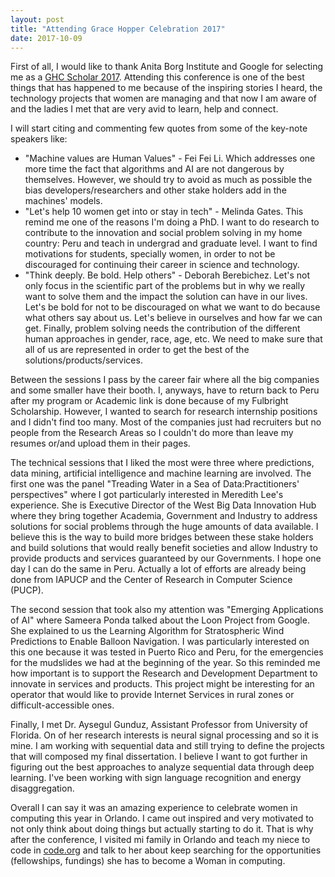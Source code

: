 ```yaml
---
layout: post
title: "Attending Grace Hopper Celebration 2017"
date: 2017-10-09
---
```


First of all, I would like to thank Anita Borg Institute and Google for selecting me as a [GHC Scholar 2017](https://ghc.anitab.org/2017-student-academic/2017-scholarships/ghc-17-scholars/). Attending this conference is one of the best things that has happened to me because of the inspiring stories I heard, the technology projects that women are managing and that now I am aware of and the ladies I met that are very avid to learn, help and connect.

I will start citing and commenting few quotes from some of the key-note speakers like:
- "Machine values are Human Values" - Fei Fei Li. Which addresses one more time the fact that algorithms and AI are not dangerous by themselves. However, we should try to avoid as much as possible the bias developers/researchers and other stake holders add in the machines' models.
- "Let's help 10 women get into or stay in tech" - Melinda Gates. This remind me one of the reasons I'm doing a PhD. I want to do research to contribute to the innovation and social problem solving in my home country: Peru and teach in undergrad and graduate level. I want to find motivations for students, specially women, in order to not be discouraged for continuing their career in science and technology.
- "Think deeply. Be bold. Help others" - Deborah Berebichez. Let's not only focus in the scientific part of the problems but in why we really want to solve them and the impact the solution can have in our lives. Let's be bold for not to be discouraged on what we want to do because what others say about us. Let's believe in ourselves and how far we can get. Finally, problem solving needs the contribution of the different human approaches in gender, race, age, etc. We need to make sure that all of us are represented in order to get the best of the solutions/products/services. 

Between the sessions I pass by the career fair where all the big companies and some smaller have their booth. I, anyways, have to return back to Peru after my program or Academic link is done because of my Fulbright Scholarship. However, I wanted to search for research internship positions and I didn't find too many. Most of the companies just had recruiters but no people from the Research Areas so I couldn't do more than leave my resumes or/and upload them in their pages.

The technical sessions that I liked the most were three where predictions, data mining, artificial intelligence and machine learning are involved. The first one was the panel "Treading Water in a Sea of Data:Practitioners' perspectives" where I got particularly interested in Meredith Lee's experience. She is Executive Director of the West Big Data Innovation Hub where they bring together Academia, Government and Industry to address solutions for social problems through the huge amounts of data available. I believe this is the way to build more bridges between these stake holders and build solutions that would really benefit societies and allow Industry to provide products and services guaranteed by our Governments. I hope one day I can do the same in Peru. Actually a lot of efforts are already being done from IAPUCP and the Center of Research in Computer Science (PUCP).

The second session that took also my attention was "Emerging Applications of AI" where Sameera Ponda talked about the Loon Project from Google. She explained to us the Learning Algorithm for Stratospheric Wind Predictions to Enable Balloon Navigation. I was particularly interested on this one because it was tested in Puerto Rico and Peru, for the emergencies for the mudslides we had at the beginning of the year. So this reminded me how important is to support the Research and Development Department to innovate in services and products. This project might be interesting for an operator that would like to provide Internet Services in rural zones or difficult-accessible ones.

Finally, I met Dr. Aysegul Gunduz, Assistant Professor from University of Florida. On of her research interests is neural signal processing and so it is mine. I am working with sequential data and still trying to define the projects that will composed my final dissertation. I believe I want to got further in figuring out the best approaches to analyze sequential data through deep learning. I've been working with sign language recognition and energy disaggregation.

Overall I can say it was an amazing experience to celebrate women in computing this year in Orlando. I came out inspired and very motivated to not only think about doing things but actually starting to do it. That is why after the conference, I visited mi family in Orlando and teach my niece to code in [code.org](https://code.org/) and talk to her about keep searching for the opportunities (fellowships, fundings) she has to become a Woman in computing.
